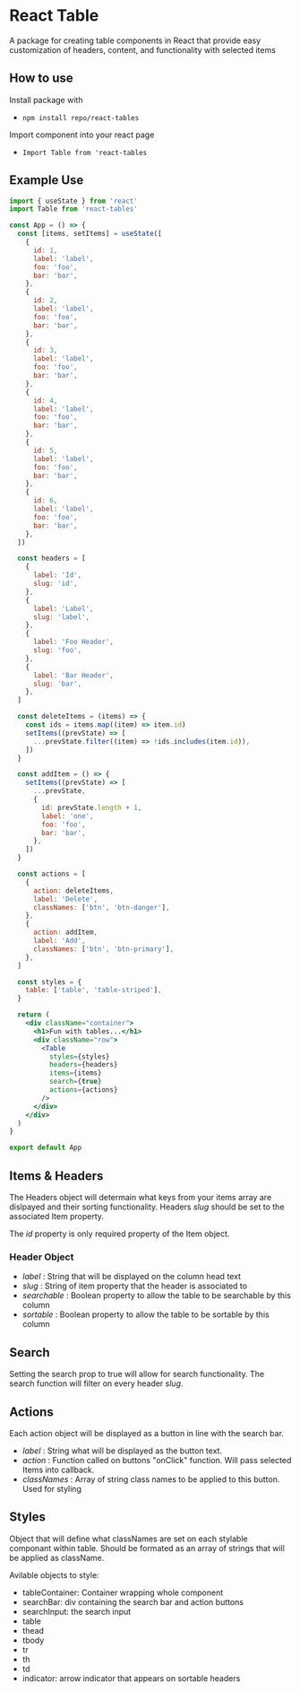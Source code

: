 # React Table

A package for creating table components in React that provide easy customization of headers, content, and functionality with selected items

## How to use

Install package with

- `npm install repo/react-tables`

Import component into your react page

- `Import Table from 'react-tables`

## Example Use

```jsx
import { useState } from 'react'
import Table from 'react-tables'

const App = () => {
  const [items, setItems] = useState([
    {
      id: 1,
      label: 'label',
      foo: 'foo',
      bar: 'bar',
    },
    {
      id: 2,
      label: 'label',
      foo: 'foo',
      bar: 'bar',
    },
    {
      id: 3,
      label: 'label',
      foo: 'foo',
      bar: 'bar',
    },
    {
      id: 4,
      label: 'label',
      foo: 'foo',
      bar: 'bar',
    },
    {
      id: 5,
      label: 'label',
      foo: 'foo',
      bar: 'bar',
    },
    {
      id: 6,
      label: 'label',
      foo: 'foo',
      bar: 'bar',
    },
  ])

  const headers = [
    {
      label: 'Id',
      slug: 'id',
    },
    {
      label: 'Label',
      slug: 'label',
    },
    {
      label: 'Foo Header',
      slug: 'foo',
    },
    {
      label: 'Bar Header',
      slug: 'bar',
    },
  ]

  const deleteItems = (items) => {
    const ids = items.map((item) => item.id)
    setItems((prevState) => [
      ...prevState.filter((item) => !ids.includes(item.id)),
    ])
  }

  const addItem = () => {
    setItems((prevState) => [
      ...prevState,
      {
        id: prevState.length + 1,
        label: 'one',
        foo: 'foo',
        bar: 'bar',
      },
    ])
  }

  const actions = [
    {
      action: deleteItems,
      label: 'Delete',
      classNames: ['btn', 'btn-danger'],
    },
    {
      action: addItem,
      label: 'Add',
      classNames: ['btn', 'btn-primary'],
    },
  ]

  const styles = {
    table: ['table', 'table-striped'],
  }

  return (
    <div className="container">
      <h1>Fun with tables...</h1>
      <div className="row">
        <Table
          styles={styles}
          headers={headers}
          items={items}
          search={true}
          actions={actions}
        />
      </div>
    </div>
  )
}

export default App
```

## Items & Headers

The Headers object will determain what keys from your items array are dislpayed and their sorting functionality. Headers _slug_ should be set to the associated Item property.

The _id_ property is only required property of the Item object.

### Header Object

- _label_ : String that will be displayed on the column head text
- _slug_ : String of item property that the header is associated to
- _searchable_ : Boolean property to allow the table to be searchable by this column
- _sortable_ : Boolean property to allow the table to be sortable by this column

## Search

Setting the search prop to true will allow for search functionality. The search function will filter on every header _slug_.

## Actions

Each action object will be displayed as a button in line with the search bar.

- _label_ : String what will be displayed as the button text.
- _action_ : Function called on buttons "onClick" function. Will pass selected Items into callback.
- _classNames_ : Array of string class names to be applied to this button. Used for styling

## Styles

Object that will define what classNames are set on each stylable componant within table. Should be formated as an array of strings that will be applied as className.

Avilable objects to style:

- tableContainer: Container wrapping whole component
- searchBar: div containing the search bar and action buttons
- searchInput: the search input
- table
- thead
- tbody
- tr
- th
- td
- indicator: arrow indicator that appears on sortable headers
